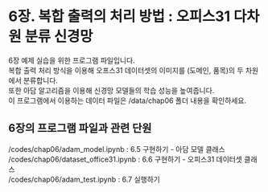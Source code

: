 # 6장. 복합 출력의 처리 방법 : 오피스31 다차원 분류 신경망
6장 예제 실습을 위한 프로그램 파일입니다.<br/>
복합 출력 처리 방식을 이용해 오프스31 데이터셋의 이미지를 (도메인, 품목)의 두 차원에서 분류합니다.<br/>
또한 아담 알고리즘을 이용해 신경망 모델들의 학습 성능을 높여줍니다.<br/>
이 프로그램에서 이용하는 데이터 파일은 /data/chap06 폴더 내용을 확인하세요.

## 6장의 프로그램 파일과 관련 단원
/codes/chap06/adam_model.ipynb : 6.5 구현하기 - 아담 모델 클래스<br/>
/codes/chap06/dataset_office31.ipynb : 6.6 구현하기 - 오피스31 데이터셋 클래스<br/>
/codes/chap06/adam_test.ipynb : 6.7 실행하기
